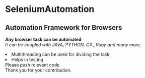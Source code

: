 # SeleniumAutomation
## Automation Framework for Browsers
<b> Any browser task can be automated</b><br>
<i> It can be coupled with JAVA, PYTHON, C# , Ruby and many more.</i><br>
<li>Multithreading can be used for dividing the task
<li> Helps in testing 
<br>Please push relevant code.<br>
Thank you for your contribution.
